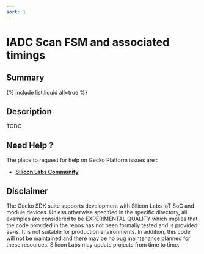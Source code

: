 ```yaml
---
sort: 1
---
```


# IADC Scan FSM and associated timings #

## Summary ##

{% include list.liquid all=true %}

## Description ##

TODO

## Need Help ? ##

The place to request for help on Gecko Platform issues are :

* [**Silicon Labs Community**](https://community.silabs.com/)

## Disclaimer ##

The Gecko SDK suite supports development with Silicon Labs IoT SoC and module devices. Unless otherwise specified in the specific directory, all examples are considered to be EXPERIMENTAL QUALITY which implies that the code provided in the repos has not been formally tested and is provided as-is.  It is not suitable for production environments.  In addition, this code will not be maintained and there may be no bug maintenance planned for these resources. Silicon Labs may update projects from time to time.
